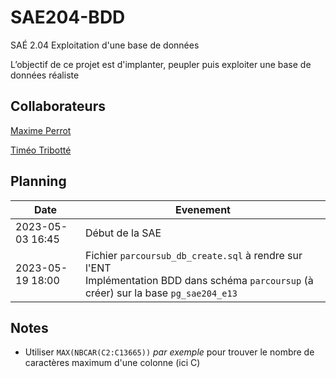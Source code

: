 # SAE204-BDD

SAÉ 2.04 Exploitation d'une base de données

L’objectif de ce projet est d'implanter, peupler puis exploiter une base de données réaliste

## Collaborateurs

[Maxime Perrot](https://github.com/mxPerrot)

[Timéo Tribotté](https://github.com/Huntshi)

## Planning

Date | Evenement
-|-
2023-05-03 16:45 | Début de la SAE
2023-05-19 18:00 | Fichier `parcoursub_db_create.sql` à rendre sur l'ENT<br>Implémentation BDD dans schéma `parcoursup` (à créer) sur la base `pg_sae204_e13`

## Notes

* Utiliser `MAX(NBCAR(C2:C13665))` *par exemple* pour trouver le nombre de caractères maximum d'une colonne (ici C)
